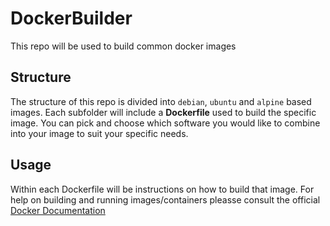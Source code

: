 # DockerBuilder
This repo will be used to build common docker images

## Structure

The structure of this repo is divided into `debian`, `ubuntu` and `alpine` based images. Each subfolder will include a **Dockerfile** used to build the specific image. You can pick and choose which software you would like to combine into your image to suit your specific needs.

## Usage

Within each Dockerfile will be instructions on how to build that image.  For help on building and running images/containers pleasse consult the official [Docker Documentation](https://docs.docker.com/)